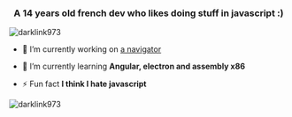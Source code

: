 <h3 align="center">A 14 years old french dev who likes doing stuff in javascript :)</h3>

<p align="left"> <img src="https://komarev.com/ghpvc/?username=darklink973&label=Profile%20views&color=0e75b6&style=flat" alt="darklink973" /> </p>

- 🔭 I’m currently working on [a navigator](https://github.com/darklink973/Navigator-in-node-js)

- 🌱 I’m currently learning **Angular, electron and assembly x86**

- ⚡ Fun fact **I think I hate javascript**

<p align="left">
</p>

<p><img align="center" src="https://github-readme-streak-stats.herokuapp.com/?user=darklink973&theme=dark" alt="darklink973" /></p>
